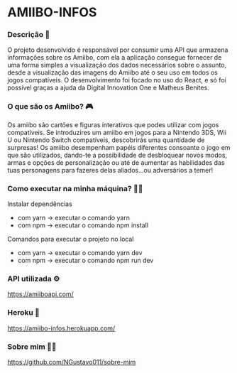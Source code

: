 # AMIIBO-INFOS

### Descrição 📄

O projeto desenvolvido é responsável por consumir uma API que armazena informações sobre os Amiibo, com ela a aplicação consegue fornecer de uma forma simples a visualização dos dados necessários sobre o assunto, desde a visualização das imagens do Amiibo até o seu uso em todos os jogos compatíveis.
O desenvolvimento foi focado no uso do React, e só foi possível graças a ajuda da Digital Innovation One e Matheus Benites.

### O que são os Amiibo? 🎮

Os amiibo são cartões e figuras interativos que podes utilizar com jogos compatíveis. Se introduzires um amiibo em jogos para a Nintendo 3DS, Wii U ou Nintendo Switch compatíveis, descobrirás uma quantidade de surpresas! Os amiibo desempenham papéis diferentes consoante o jogo em que são utilizados, dando-te a possibilidade de desbloquear novos modos, armas e opções de personalização ou até de aumentar as habilidades das tuas personagens para fazeres delas aliados...ou adversários a temer!

### Como executar na minha máquina? 🧑‍🔧

Instalar dependências
- com yarn -> executar o comando yarn
- com npm -> executar o comando npm install

Comandos para executar o projeto no local
- com yarn -> executar o comando yarn dev
- com npm -> executar o comando npm run dev

### API utilizada ⚙️

https://amiiboapi.com/

### Heroku 🔗

https://amiibo-infos.herokuapp.com/

### Sobre mim 👨‍🎓

https://github.com/NGustavo011/sobre-mim
